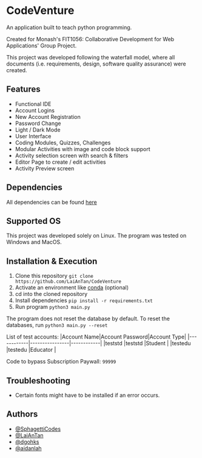 # CodeVenture

An application built to teach python programming.

Created for Monash's FIT1056: Collaborative Development for Web Applications' Group Project.

This project was developed following the waterfall model, where all documents
(i.e. requirements, design, software quality assurance) were created.

## Features
- Functional IDE
- Account Logins
- New Account Registration
- Password Change
- Light / Dark Mode
- User Interface
- Coding Modules, Quizzes, Challenges
- Modular Activities with image and code block support
- Activity selection screen with search & filters
- Editor Page to create / edit activities
- Activity Preview screen

## Dependencies

All dependencies can be found [here](requirements.txt)

## Supported OS

This project was developed solely on Linux.
The program was tested on Windows and MacOS.

## Installation & Execution

1. Clone this repository ```git clone https://github.com/LaiAnTan/CodeVenture```
2. Activate an environment like [conda](https://docs.conda.io/en/latest/) (optional)
3. cd into the cloned repository
4. Install dependencies ```pip install -r requirements.txt```
5. Run program ```python3 main.py```

The program does not reset the database by default.
To reset the databases, run ```python3 main.py --reset```

List of test accounts:
|Account Name|Account Password|Account Type|
|------------|----------------|------------|
|teststd     |teststd         |Student     |
|testedu     |testedu         |Educator    |

Code to bypass Subscription Paywall: ```99999```

## Troubleshooting

- Certain fonts might have to be installed if an error occurs.

## Authors
- [@SphagettiCodes](https://github.com/SpaghettiCodes)
- [@LaiAnTan](https://github.com/LaiAnTan)
- [@dgohks](https://github.com/dgohks)
- [@aidanlah](https://github.com/aidanlah)
